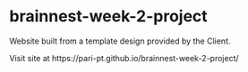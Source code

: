 # brainnest-week-2-project
<p>Website built from a template design provided by the Client.</p>
<p>Visit site at https://pari-pt.github.io/brainnest-week-2-project/</p>
